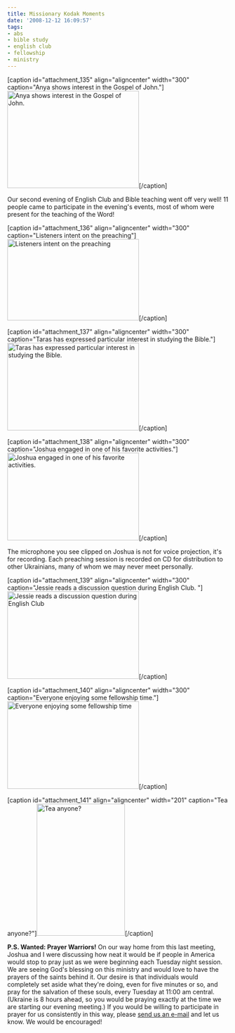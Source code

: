 ```yaml
---
title: Missionary Kodak Moments
date: '2008-12-12 16:09:57'
tags:
- abs
- bible study
- english club
- fellowship
- ministry
---
```


[caption id="attachment_135" align="aligncenter" width="300" caption="Anya shows interest in the Gospel of John."]<a href="https://s3.amazonaws.com/content.ofreport.com/2008/12/dsc_3732.jpg"><img class="size-medium wp-image-135" title="dsc_3732" src="https://s3.amazonaws.com/content.ofreport.com/2008/12/dsc_3732-300x221.jpg" alt="Anya shows interest in the Gospel of John." width="300" height="221" /></a>[/caption]

Our second evening of English Club and Bible teaching went off very well! 11 people came to participate in the evening's events, most of whom were present for the teaching of the Word!

[caption id="attachment_136" align="aligncenter" width="300" caption="Listeners intent on the preaching"]<a href="https://s3.amazonaws.com/content.ofreport.com/2008/12/dsc_3733.jpg"><img class="size-medium wp-image-136" title="dsc_3733" src="https://s3.amazonaws.com/content.ofreport.com/2008/12/dsc_3733-300x185.jpg" alt="Listeners intent on the preaching" width="300" height="185" /></a>[/caption]
<!--more-->
[caption id="attachment_137" align="aligncenter" width="300" caption="Taras has expressed particular interest in studying the Bible."]<a href="https://s3.amazonaws.com/content.ofreport.com/2008/12/dsc_3735.jpg"><img class="size-medium wp-image-137" title="dsc_3735" src="https://s3.amazonaws.com/content.ofreport.com/2008/12/dsc_3735-300x199.jpg" alt="Taras has expressed particular interest in studying the Bible." width="300" height="199" /></a>[/caption]

[caption id="attachment_138" align="aligncenter" width="300" caption="Joshua engaged in one of his favorite activities."]<a href="https://s3.amazonaws.com/content.ofreport.com/2008/12/dsc_3730.jpg"><img class="size-medium wp-image-138" title="dsc_3730" src="https://s3.amazonaws.com/content.ofreport.com/2008/12/dsc_3730-300x199.jpg" alt="Joshua engaged in one of his favorite activities." width="300" height="199" /></a>[/caption]

The microphone you see clipped on Joshua is not for voice projection, it's for recording. Each preaching session is recorded on CD for distribution to other Ukrainians, many of whom we may never meet personally.

[caption id="attachment_139" align="aligncenter" width="300" caption="Jessie reads a discussion question during English Club. "]<a href="https://s3.amazonaws.com/content.ofreport.com/2008/12/dsc_3729.jpg"><img class="size-medium wp-image-139" title="dsc_3729" src="https://s3.amazonaws.com/content.ofreport.com/2008/12/dsc_3729-300x199.jpg" alt="Jessie reads a discussion question during English Club" width="300" height="199" /></a>[/caption]

[caption id="attachment_140" align="aligncenter" width="300" caption="Everyone enjoying some fellowship time."]<a href="https://s3.amazonaws.com/content.ofreport.com/2008/12/dsc_3736.jpg"><img class="size-medium wp-image-140" title="dsc_3736" src="https://s3.amazonaws.com/content.ofreport.com/2008/12/dsc_3736-300x199.jpg" alt="Everyone enjoying some fellowship time" width="300" height="199" /></a>[/caption]

[caption id="attachment_141" align="aligncenter" width="201" caption="Tea anyone?"]<a href="https://s3.amazonaws.com/content.ofreport.com/2008/12/dsc_3744.jpg"><img class="size-medium wp-image-141" title="dsc_3744" src="https://s3.amazonaws.com/content.ofreport.com/2008/12/dsc_3744-201x300.jpg" alt="Tea anyone?" width="201" height="300" /></a>[/caption]

<strong>P.S. Wanted: Prayer Warriors!</strong> On our way home from this last meeting, Joshua and I were discussing how neat it would be if people in America would stop to pray just as we were beginning each Tuesday night session. We are seeing God's blessing on this ministry and would love to have the prayers of the saints behind it. Our desire is that individuals would completely set aside what they're doing, even for five minutes or so, and pray for the salvation of these souls, every Tuesday at 11:00 am central. (Ukraine is 8 hours ahead, so you would be praying exactly at the time we are starting our evening meeting.) If you would be willing to participate in prayer for us consistently in this way, please <a href="http://www.OFReport.com/contact-us/">send us an e-mail</a> and let us know. We would be encouraged!
